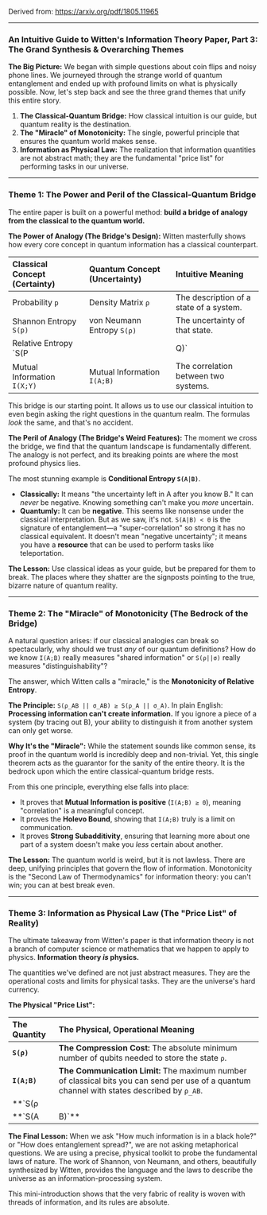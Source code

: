 Derived from: https://arxiv.org/pdf/1805.11965

---

### **An Intuitive Guide to Witten's Information Theory Paper, Part 3: The Grand Synthesis & Overarching Themes**

**The Big Picture:** We began with simple questions about coin flips and noisy phone lines. We journeyed through the strange world of quantum entanglement and ended up with profound limits on what is physically possible. Now, let's step back and see the three grand themes that unify this entire story.

1.  **The Classical-Quantum Bridge:** How classical intuition is our guide, but quantum reality is the destination.
2.  **The "Miracle" of Monotonicity:** The single, powerful principle that ensures the quantum world makes sense.
3.  **Information as Physical Law:** The realization that information quantities are not abstract math; they are the fundamental "price list" for performing tasks in our universe.

---

### Theme 1: The Power and Peril of the Classical-Quantum Bridge

The entire paper is built on a powerful method: **build a bridge of analogy from the classical to the quantum world.**

**The Power of Analogy (The Bridge's Design):**
Witten masterfully shows how every core concept in quantum information has a classical counterpart.

| Classical Concept (Certainty) | Quantum Concept (Uncertainty) | Intuitive Meaning |
| :--- | :--- | :--- |
| Probability `p` | Density Matrix `ρ` | The description of a state of a system. |
| Shannon Entropy `S(p)` | von Neumann Entropy `S(ρ)` | The uncertainty of that state. |
| Relative Entropy `S(P||Q)` | Relative Entropy `S(ρ||σ)` | The distinguishability of two states. |
| Mutual Information `I(X;Y)` | Mutual Information `I(A;B)` | The correlation between two systems. |

This bridge is our starting point. It allows us to use our classical intuition to even begin asking the right questions in the quantum realm. The formulas *look* the same, and that's no accident.

**The Peril of Analogy (The Bridge's Weird Features):**
The moment we cross the bridge, we find that the quantum landscape is fundamentally different. The analogy is not perfect, and its breaking points are where the most profound physics lies.

The most stunning example is **Conditional Entropy `S(A|B)`**.
*   **Classically:** It means "the uncertainty left in A after you know B." It can *never* be negative. Knowing something can't make you *more* uncertain.
*   **Quantumly:** It can be **negative**. This seems like nonsense under the classical interpretation. But as we saw, it's not. `S(A|B) < 0` is the signature of entanglement—a "super-correlation" so strong it has no classical equivalent. It doesn't mean "negative uncertainty"; it means you have a **resource** that can be used to perform tasks like teleportation.

**The Lesson:** Use classical ideas as your guide, but be prepared for them to break. The places where they shatter are the signposts pointing to the true, bizarre nature of quantum reality.

---

### Theme 2: The "Miracle" of Monotonicity (The Bedrock of the Bridge)

A natural question arises: if our classical analogies can break so spectacularly, why should we trust *any* of our quantum definitions? How do we know `I(A;B)` really measures "shared information" or `S(ρ||σ)` really measures "distinguishability"?

The answer, which Witten calls a "miracle," is the **Monotonicity of Relative Entropy**.

**The Principle:** `S(ρ_AB || σ_AB) ≥ S(ρ_A || σ_A)`. In plain English: **Processing information can't create information.** If you ignore a piece of a system (by tracing out B), your ability to distinguish it from another system can only get worse.

**Why It's the "Miracle":**
While the statement sounds like common sense, its proof in the quantum world is incredibly deep and non-trivial. Yet, this single theorem acts as the guarantor for the sanity of the entire theory. It is the bedrock upon which the entire classical-quantum bridge rests.

From this one principle, everything else falls into place:
*   It proves that **Mutual Information is positive** (`I(A;B) ≥ 0`), meaning "correlation" is a meaningful concept.
*   It proves the **Holevo Bound**, showing that `I(A;B)` truly is a limit on communication.
*   It proves **Strong Subadditivity**, ensuring that learning more about one part of a system doesn't make you *less* certain about another.

**The Lesson:** The quantum world is weird, but it is not lawless. There are deep, unifying principles that govern the flow of information. Monotonicity is the "Second Law of Thermodynamics" for information theory: you can't win; you can at best break even.

---

### Theme 3: Information as Physical Law (The "Price List" of Reality)

The ultimate takeaway from Witten's paper is that information theory is not a branch of computer science or mathematics that we happen to apply to physics. **Information theory *is* physics.**

The quantities we've defined are not just abstract measures. They are the operational costs and limits for physical tasks. They are the universe's hard currency.

**The Physical "Price List":**

| The Quantity | The Physical, Operational Meaning |
| :--- | :--- |
| **`S(ρ)`** | **The Compression Cost:** The absolute minimum number of qubits needed to store the state `ρ`. |
| **`I(A;B)`** | **The Communication Limit:** The maximum number of classical bits you can send per use of a quantum channel with states described by `ρ_AB`. |
| **`S(ρ||σ)`** | **The Distinguishability Rate:** Governs the exponential error rate when trying to experimentally prove reality is `ρ`, not `σ`. |
| **`S(A|B)`** | **The Teleportation Cost/Gain:** If positive, the number of qubits you must send to teleport A. If negative, the number of entangled pairs you can *gain* while teleporting A for free. |

**The Final Lesson:** When we ask "How much information is in a black hole?" or "How does entanglement spread?", we are not asking metaphorical questions. We are using a precise, physical toolkit to probe the fundamental laws of nature. The work of Shannon, von Neumann, and others, beautifully synthesized by Witten, provides the language and the laws to describe the universe as an information-processing system.

This mini-introduction shows that the very fabric of reality is woven with threads of information, and its rules are absolute.
